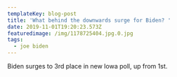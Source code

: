 ```yaml
---
templateKey: blog-post
title: 'What behind the downwards surge for Biden? '
date: 2019-11-01T19:20:23.573Z
featuredimage: /img/1178725404.jpg.0.jpg
tags:
  - joe biden
---
```

Biden surges to 3rd place in new Iowa poll, up from 1st.
